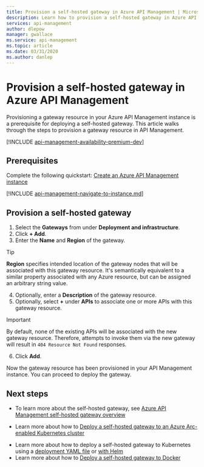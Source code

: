 ```yaml
---
title: Provision a self-hosted gateway in Azure API Management | Microsoft Docs
description: Learn how to provision a self-hosted gateway in Azure API Management.
services: api-management
author: dlepow
manager: gwallace
ms.service: api-management
ms.topic: article
ms.date: 03/31/2020
ms.author: danlep
---
```


# Provision a self-hosted gateway in Azure API Management

Provisioning a gateway resource in your Azure API Management instance is a prerequisite for deploying a self-hosted gateway. This article walks through the steps to provision a gateway resource in API Management.

[!INCLUDE [api-management-availability-premium-dev](../../includes/api-management-availability-premium-dev.md)]

## Prerequisites

Complete the following quickstart: [Create an Azure API Management instance](get-started-create-service-instance.md)

[!INCLUDE [api-management-navigate-to-instance.md](../../includes/api-management-navigate-to-instance.md)]

## Provision a self-hosted gateway

1. Select the **Gateways** from under **Deployment and infrastructure**.
2. Click **+ Add**.
3. Enter the **Name** and **Region** of the gateway.
> [!TIP]
> **Region** specifies intended location of the gateway nodes that will be associated with this gateway resource. It's semantically equivalent to a similar property associated with any Azure resource, but can be assigned an arbitrary string value.

4. Optionally, enter a **Description** of the gateway resource.
5. Optionally, select **+** under **APIs** to associate one or more APIs with this gateway resource.
> [!IMPORTANT]
> By default, none of the existing APIs will be associated with the new gateway resource. Therefore, attempts to invoke them via the new gateway will result in `404 Resource Not Found` responses.

6. Click **Add**.

Now the gateway resource has been provisioned in your API Management instance. You can proceed to deploy the gateway.

## Next steps

* To learn more about the self-hosted gateway, see [Azure API Management self-hosted gateway overview](self-hosted-gateway-overview.md)
- Learn more about how to [Deploy a self-hosted gateway to an Azure Arc-enabled Kubernetes cluster](how-to-deploy-self-hosted-gateway-azure-arc.md)
* Learn more about how to deploy a self-hosted gateway to Kubernetes using a [deployment YAML file](how-to-deploy-self-hosted-gateway-kubernetes.md) or [with Helm](how-to-deploy-self-hosted-gateway-kubernetes-helm.md)
* Learn more about how to [Deploy a self-hosted gateway to Docker](how-to-deploy-self-hosted-gateway-docker.md)
